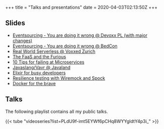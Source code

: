+++
title = "Talks and presentations"
date = 2020-04-03T02:13:50Z
+++

## Slides

- [Eventsourcing - You are doing it wrong @ Devoxx PL (with major changes)](/assets/media/2019-06-24/eventsourcing-you-are-doing-it-wrong-devoxx-pl.pdf)
- [Eventsourcing - You are doing it wrong @ BedCon](/assets/media/2018-09-06/eventsourcing-you-are-doing-it-wrong.pdf)
- [Real World Serverless @ Voxxed Zurich](/assets/media/2018-03-08/real_world_serverless_20180307-voxxed-zurich.pdf)
- [The FaaS and the Furious](https://www.slideshare.net/koenighotze/the-faas-and-the-furious)
- [10 Tips for failing at Microservices](https://www.slideshare.net/koenighotze/10-tips-for-failing-at-microservices-badly-bedcon-2017)
- [Javaslang/Vavr @ Javaland](https://www.slideshare.net/koenighotze/javaslang-javaland20170327nodemonocopyright)
- [Elixir for busy developers](https://www.slideshare.net/koenighotze/elixir-easy-fun-for-busy-developers-devoxx-2016)
- [Resilience testing with Wiremock and Spock](https://www.slideshare.net/koenighotze/resilience-testing-with-wiremock-and-spock)
- [Docker for the brave](https://www.slideshare.net/koenighotze/docker-for-the-brave)

## Talks

The following playlist contains all my public talks.

{{< tube "videoseries?list=PLdU9f-imt5EYWf6pCHq8WYYgIdtY4p3i_" >}}





